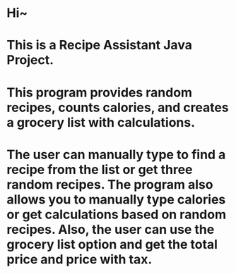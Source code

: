 # Hi~
# This is a  Recipe Assistant Java Project. 
# This program provides random recipes, counts calories, and creates a grocery list with calculations.
# The user can manually type to find a recipe from the list or get three random recipes. The program also allows you to manually type calories or get calculations based on random recipes. Also, the user can use the grocery list option and get the total price and price with tax. 
